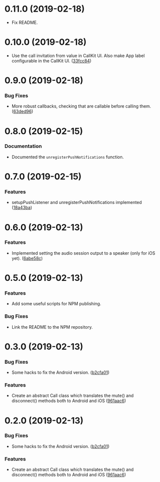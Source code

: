 <a name="0.11.0"></a>
# 0.11.0 (2019-02-18)


* Fix README.


<a name="0.10.0"></a>
# 0.10.0 (2019-02-18)


* Use the call invitation from value in CallKit UI. Also make App label configurable in the CallKit UI. ([33fcc84](https://github.com/msaelices/nativescript-twilio/commit/33fcc84))



<a name="0.9.0"></a>
# 0.9.0 (2019-02-18)


### Bug Fixes

* More robust callbacks, checking that are callable before calling them. ([63ded96](https://github.com/msaelices/nativescript-twilio/commit/63ded96))


<a name="0.8.0"></a>
# 0.8.0 (2019-02-15)

### Documentation

* Documented the `unregisterPushNotifications` function.


<a name="0.7.0"></a>
# 0.7.0 (2019-02-15)


### Features

* setupPushListener and unregisterPushNotifications implemented ([18a43ba](https://github.com/msaelices/nativescript-twilio/commit/18a43ba))


<a name="0.6.0"></a>
# 0.6.0 (2019-02-13)


### Features

* Implemented setting the audio session output to a speaker (only for iOS yet). ([6abe58c](https://github.com/msaelices/nativescript-twilio/commit/6abe58c))


<a name="0.5.0"></a>
# 0.5.0 (2019-02-13)


### Features

* Add some useful scripts for NPM publishing.


### Bug Fixes

* Link the README to the NPM repository.

<a name="0.3.0"></a>
# 0.3.0 (2019-02-13)


### Bug Fixes

* Some hacks to fix the Android version. ([b2cfa01](https://github.com/msaelices/nativescript-twilio/commit/b2cfa01))


### Features

* Create an abstract Call class which translates the mute() and disconnect() methods both to Android and iOS ([961aac6](https://github.com/msaelices/nativescript-twilio/commit/961aac6))



<a name="0.2.0"></a>
# 0.2.0 (2019-02-13)


### Bug Fixes

* Some hacks to fix the Android version. ([b2cfa01](https://github.com/msaelices/nativescript-twilio/commit/b2cfa01))


### Features

* Create an abstract Call class which translates the mute() and disconnect() methods both to Android and iOS ([961aac6](https://github.com/msaelices/nativescript-twilio/commit/961aac6))



